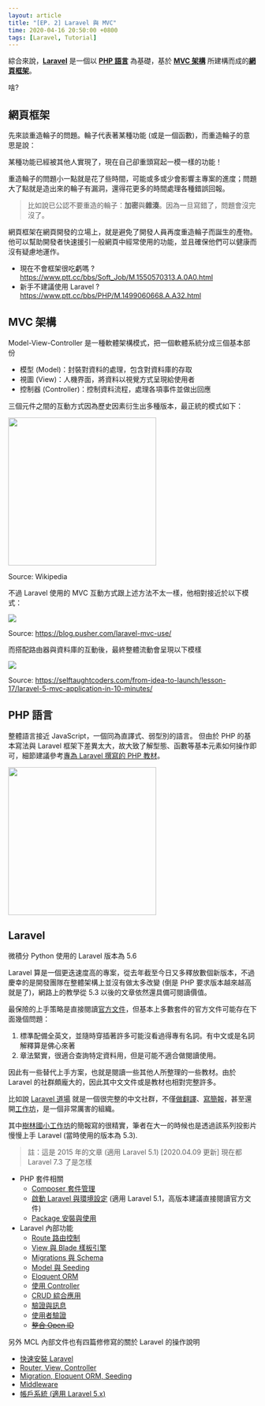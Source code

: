 ```yaml
---
layout: article
title: "[EP. 2] Laravel 與 MVC"
time: 2020-04-16 20:50:00 +0800
tags: [Laravel, Tutorial]
---
```


綜合來說，[**Laravel**](#laravel) 是一個以 [**PHP 語言**](#php-語言) 為基礎，基於 [**MVC 架構**](#mvc-架構) 所建構而成的[**網頁框架**](#網頁框架)。

啥?

## 網頁框架

先來談重造輪子的問題。輪子代表著某種功能 (或是一個函數)，而重造輪子的意思是說：

某種功能已經被其他人實現了，現在自己卻重頭寫起一模一樣的功能！

重造輪子的問題小一點就是花了些時間，可能或多或少會影響主專案的進度；問題大了點就是造出來的輪子有漏洞，還得花更多的時間處理各種錯誤回報。

> 比如說已公認不要重造的輪子：**加密**與**雜湊**。因為一旦寫錯了，問題會沒完沒了。

網頁框架在網頁開發的立場上，就是避免了開發人員再度重造輪子而誕生的產物。他可以幫助開發者快速援引一般網頁中經常使用的功能，並且確保他們可以健康而沒有疑慮地運作。

- 現在不會框架很吃虧嗎 ? https://www.ptt.cc/bbs/Soft_Job/M.1550570313.A.0A0.html
- 新手不建議使用 Laravel ? https://www.ptt.cc/bbs/PHP/M.1499060668.A.A32.html

## MVC 架構

Model-View-Controller 是一種軟體架構模式，把一個軟體系統分成三個基本部份

- 模型 (Model)：封裝對資料的處理，包含對資料庫的存取
- 視圖 (View)：人機界面，將資料以視覺方式呈現給使用者
- 控制器 (Controller)：控制資料流程，處理各項事件並做出回應

三個元件之間的互動方式因為歷史因素衍生出多種版本，最正統的模式如下：

<img style="width: 300px;" src="https://minio.mcl.math.ncu.edu.tw:443/hackmd/uploads/upload_4d6e76360ad04df030f9615745ca7288.png">

Source: Wikipedia

不過 Laravel 使用的 MVC 互動方式跟上述方法不太一樣，他相對接近於以下模式：

![](https://minio.mcl.math.ncu.edu.tw:443/hackmd/uploads/upload_f478d33da3bce0b4a80027c90a7b7b84.png)

Source: https://blog.pusher.com/laravel-mvc-use/

而搭配路由器與資料庫的互動後，最終整體流動會呈現以下模樣

<img src="https://minio.mcl.math.ncu.edu.tw:443/hackmd/uploads/upload_d6441f147fb2e011740a4df3d9b6d109.png" style="background-color: white">

Source: https://selftaughtcoders.com/from-idea-to-launch/lesson-17/laravel-5-mvc-application-in-10-minutes/

## PHP 語言

整體語言接近 JavaScript，一個同為直譯式、弱型別的語言。
但由於 PHP 的基本寫法與 Laravel 框架下差異太大，故大致了解型態、函數等基本元素如何操作即可，細節建議參考[專為 Laravel 撰寫的 PHP 教材](https://www.slideshare.net/shengyou/2-php-50744556)。

[<img src="https://image.slidesharecdn.com/2-php-150721060534-lva1-app6892/95/php-1-638.jpg?cb=1437460569" style="width: 300px;">](https://www.slideshare.net/shengyou/2-php-50744556)

## Laravel

微積分 Python 使用的 Laravel 版本為 5.6

Laravel 算是一個更迭速度高的專案，從去年截至今日又多釋放數個新版本，不過慶幸的是開發團隊在整體架構上並沒有做太多改變 (倒是 PHP 要求版本越來越高就是了)，網路上的教學從 5.3 以後的文章依然還具備可閱讀價值。

最保險的上手策略是直接閱讀[官方文件](https://laravel.com/docs/5.6)，但基本上多數套件的官方文件可能存在下面幾個問題：

1. 標準配備全英文，並隨時穿插著許多可能沒看過得專有名詞。有中文或是名詞解釋算是佛心來著
2. 章法緊實，很適合查詢特定資料用，但是可能不適合做閱讀使用。

因此有一些替代上手方案，也就是閱讀一些其他人所整理的一些教材。由於 Laravel 的社群頗龐大的，因此其中文文件或是教材也相對完整許多。

比如說 [Laravel 道場](https://www.laravel-dojo.com/) 就是一個很完整的中文社群，不僅[做翻譯](https://docs.laravel-dojo.com/laravel/5.5)、[寫簡報](https://www.laravel-dojo.com/workshops/201507-ntpc#services)，甚至還開[工作坊](https://www.laravel-dojo.com/workshops)，是一個非常厲害的組織。

其中[樹林國小工作坊](https://www.laravel-dojo.com/workshops/201507-ntpc)的簡報寫的很精實，筆者在大一的時候也是透過該系列投影片慢慢上手 Laravel (當時使用的版本為 5.3).

> 註：這是 2015 年的文章 (適用 Laravel 5.1)
> [2020.04.09 更新] 現在都 Laravel 7.3 了是怎樣

- PHP 套件相關
  - [Composer 套件管理](https://www.slideshare.net/shengyou/3-composer)
  - [啟動 Laravel 與環境設定](https://www.slideshare.net/shengyou/4-laravel) (適用 Laravel 5.1，高版本建議直接閱讀官方文件)
  - [Package 安裝與使用](https://www.slideshare.net/shengyou/5-package)
- Laravel 內部功能
  - [Route 路由控制](https://www.slideshare.net/shengyou/6-route)
  - [View 與 Blade 樣板引擎](https://www.slideshare.net/shengyou/5-viewblade)
  - [Migrations 與 Schema](https://www.slideshare.net/shengyou/8-migrationsschema)
  - [Model 與 Seeding](https://www.slideshare.net/shengyou/9-modelseeding)
  - [Eloquent ORM](https://www.slideshare.net/shengyou/10-eloquent-orm)
  - [使用 Controller](https://www.slideshare.net/shengyou/11-controller)
  - [CRUD 綜合應用](https://www.slideshare.net/shengyou/12-crud)
  - [驗證與訊息](https://www.slideshare.net/shengyou/13-50744585)
  - [使用者驗證](https://www.slideshare.net/shengyou/14-50744587)
  - ~~[整合 Open ID](https://www.slideshare.net/shengyou/15-open-id)~~

另外 MCL 內部文件也有四篇修修寫的關於 Laravel 的操作說明

- [快速安裝 Laravel](https://docs.mcl.math.ncu.edu.tw/books/%E7%B6%B2%E9%A0%81%E8%A8%AD%E8%A8%88/page/ep-1-%E5%AE%89%E8%A3%9D-laravel)
- [Router, View, Controller](https://docs.mcl.math.ncu.edu.tw/books/weekly-meeting/page/week-6-laravel)
- [Migration, Eloquent ORM, Seeding](https://docs.mcl.math.ncu.edu.tw/books/weekly-meeting/page/week-8-laravel)
- [Middleware](https://docs.mcl.math.ncu.edu.tw/books/weekly-meeting/page/week-11-laravel)
- [帳戶系統 (適用 Laravel 5.x)](https://docs.mcl.math.ncu.edu.tw/books/weekly-meeting/page/week-9-laravel)
